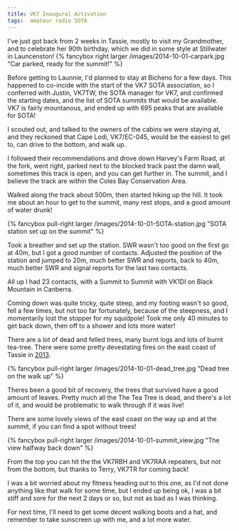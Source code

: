 ```yaml
---
title: VK7 Inaugural Activation
tags:  amateur radio SOTA
---
```


I've just got back from 2 weeks in Tassie, mostly to visit my Grandmother, and to celebrate her 90th birthday, which we did in some style at Stillwater in Launcenston!
{% fancybox right larger /images/2014-10-01-carpark.jpg "Car parked, ready for the summit!" %}

Before getting to Launnie, I'd planned to stay at Bicheno for a few days.  This happened to co-incide with the start of the VK7 SOTA association, so I conferred with Justin, VK7TW, the SOTA manager for VK7, and confirmed the starting dates, and the list of SOTA summits that would be available.  VK7 is fairly mountanous, and ended up with 695 peaks that are available for SOTA!

I scouted out, and talked to the owners of the cabins we were staying at, and they reckoned that Cape Lodi, VK7/EC-045, would be the easiest to get to, can drive to the bottom, and walk up.

I followed their recommendations and drove down Harvey's Farm Road, at the fork, went right, parked next to the blocked track past the damn wall, sometimes this track is open, and you can get further in. The summit, and I believe the track are within the Coles Bay Conservation Area. 

Walked along the track about 500m, then started hiking up the hill.  It took me about an hour to get to the summit, many rest stops, and a good amount of water drunk!

{% fancybox pull-right larger /images/2014-10-01-SOTA-station.jpg "SOTA station set up on the summit" %}

 Took a breather and set up the station.  SWR wasn't too good on the first go at 40m, but I got a good number of contacts. Adjusted the position of the station and jumped to 20m, much better SWR and reports, back to 40m, much better SWR and signal reports for the last two contacts.

All up I had 23 contacts, with a Summit to Summit with VK1DI on Black Mountain in Canberra.

Coming down was quite tricky, quite steep, and my footing wasn't so good, fell a few times, but not too far fortunately, because of the steepness, and I momentarily lost the stopper for my squidpole! Took me only 40 minutes to get back down, then off to a shower and lots more water!

There are a lot of dead and felled trees, many burnt logs and lots of burnt tea-tree. There were some pretty devestating fires on the east coast of Tassie in [2013](http://en.wikipedia.org/wiki/2013_Tasmanian_bushfires).

{% fancybox pull-right larger /images/2014-10-01-dead_tree.jpg "Dead tree on the walk up" %}

Theres been a good bit of recovery, the trees that survived have a good amount of leaves. Pretty much all the The Tea Tree is dead, and there's a lot of it, and would be problematic to walk through if it was live! 

There are some lovely views of the east coast on the way up and at the summit, if you can find a spot without trees!

{% fancybox pull-right larger /images/2014-10-01-summit_view.jpg "The view halfway back down" %}

From the top you can hit the the VK7RBH and VK7RAA repeaters, but not from the bottom, but thanks to Terry, VK7TR for coming back!

I was a bit worried about my fitness heading out to this one, as I'd not done anything like that walk for some time, but I ended up being ok, I was a bit stiff and sore for the next 2 days or so, but not as bad as I was thinking.

For next time, I'll need to get some decent walking boots and a hat, and remember to take sunscreen up with me, and a lot more water.


<br />
<br />
<br />
<br />
<br />
<br />
<br />
<br />
